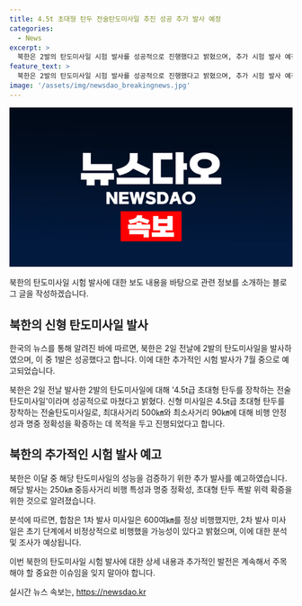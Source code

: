 ```yaml
---
title: 4.5t 초대형 탄두 전술탄도미사일 추진 성공 추가 발사 예정
categories:
  - News
excerpt: >
  북한은 2발의 탄도미사일 시험 발사를 성공적으로 진행했다고 밝혔으며, 추가 시험 발사 예정. 첫 발사는 600여㎞를 비행한 것으로 추정되지만, 두번째 발사는 초기 단계에서 비정상적인 비행을 했을 가능성이 있음. 이로써 북한의 탄도미사일 도발은 이번이 두번째로, 합참은 1차 발사가 성공하나 2차 발사는 실패했을 가능성을 제기했다. 7월 중 추가 시험 발사 예정.
feature_text: >
  북한은 2발의 탄도미사일 시험 발사를 성공적으로 진행했다고 밝혔으며, 추가 시험 발사 예정. 첫 발사는 600여㎞를 비행한 것으로 추정되지만, 두번째 발사는 초기 단계에서 비정상적인 비행을 했을 가능성이 있음. 이로써 북한의 탄도미사일 도발은 이번이 두번째로, 합참은 1차 발사가 성공하나 2차 발사는 실패했을 가능성을 제기했다. 7월 중 추가 시험 발사 예정.
image: '/assets/img/newsdao_breakingnews.jpg'
---
```


<p><img src="/assets/img/newsdao_breakingnews.jpg" alt="flaretime 속보" /></p>

<p>북한의 탄도미사일 시험 발사에 대한 보도 내용을 바탕으로 관련 정보를 소개하는 블로그 글을 작성하겠습니다.</p>

<h2 data-ke-size="size26">북한의 신형 탄도미사일 발사</h2>

<p>한국의 뉴스를 통해 알려진 바에 따르면, 북한은 2일 전날에 2발의 탄도미사일을 발사하였으며, 이 중 1발은 성공했다고 합니다. 이에 대한 추가적인 시험 발사가 7월 중으로 예고되었습니다.</p>

<p data-ke-size="size16">북한은 2일 전날 발사한 2발의 탄도미사일에 대해 '4.5t급 초대형 탄두를 장착하는 전술탄도미사일'이라며 성공적으로 마쳤다고 밝혔다. 신형 미사일은 4.5t급 초대형 탄두를 장착하는 전술탄도미사일로, 최대사거리 500㎞와 최소사거리 90㎞에 대해 비행 안정성과 명중 정확성을 확증하는 데 목적을 두고 진행되었다고 합니다.</p>

<h2 data-ke-size="size26">북한의 추가적인 시험 발사 예고</h2>

<p>북한은 이달 중 해당 탄도미사일의 성능을 검증하기 위한 추가 발사를 예고하였습니다. 해당 발사는 250㎞ 중등사거리 비행 특성과 명중 정확성, 초대형 탄두 폭발 위력 확증을 위한 것으로 알려졌습니다.</p>

<p data-ke-size="size16">분석에 따르면, 합참은 1차 발사 미사일은 600여㎞를 정상 비행했지만, 2차 발사 미사일은 초기 단계에서 비정상적으로 비행했을 가능성이 있다고 밝혔으며, 이에 대한 분석 및 조사가 예상됩니다.</p>

<p>이번 북한의 탄도미사일 시험 발사에 대한 상세 내용과 추가적인 발전은 계속해서 주목해야 할 중요한 이슈임을 잊지 말아야 합니다.</p>
실시간 뉴스 속보는, <a href="https://newsdao.kr" rel="dofollow">https://newsdao.kr</a>


